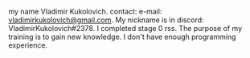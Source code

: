 my name Vladimir Kukolovich.
contact: e-mail: vladimirkukolovich@gmail.com.
My nickname is in discord: VladimirKukolovich#2378.
I completed stage 0 rss.
The purpose of my training is to gain new knowledge. I don't have enough programming experience.


